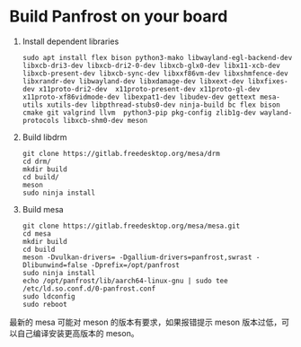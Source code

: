 # Build Panfrost on your board

1. Install  dependent libraries

   ```
   sudo apt install flex bison python3-mako libwayland-egl-backend-dev libxcb-dri3-dev libxcb-dri2-0-dev libxcb-glx0-dev libx11-xcb-dev libxcb-present-dev libxcb-sync-dev libxxf86vm-dev libxshmfence-dev libxrandr-dev libwayland-dev libxdamage-dev libxext-dev libxfixes-dev x11proto-dri2-dev  x11proto-present-dev x11proto-gl-dev x11proto-xf86vidmode-dev libexpat1-dev libudev-dev gettext mesa-utils xutils-dev libpthread-stubs0-dev ninja-build bc flex bison cmake git valgrind llvm  python3-pip pkg-config zlib1g-dev wayland-protocols libxcb-shm0-dev meson
   ```

   

2. Build libdrm

   ```shell
   git clone https://gitlab.freedesktop.org/mesa/drm
   cd drm/
   mkdir build
   cd build/
   meson
   sudo ninja install
   ```

   

3. Build mesa

   ```
   git clone https://gitlab.freedesktop.org/mesa/mesa.git
   cd mesa
   mkdir build
   cd build
   meson -Dvulkan-drivers= -Dgallium-drivers=panfrost,swrast -Dlibunwind=false -Dprefix=/opt/panfrost
   sudo ninja install
   echo /opt/panfrost/lib/aarch64-linux-gnu | sudo tee /etc/ld.so.conf.d/0-panfrost.conf
   sudo ldconfig
   sudo reboot
   ```

最新的 mesa 可能对 meson 的版本有要求，如果报错提示 meson 版本过低，可以自己编译安装更高版本的 meson。
